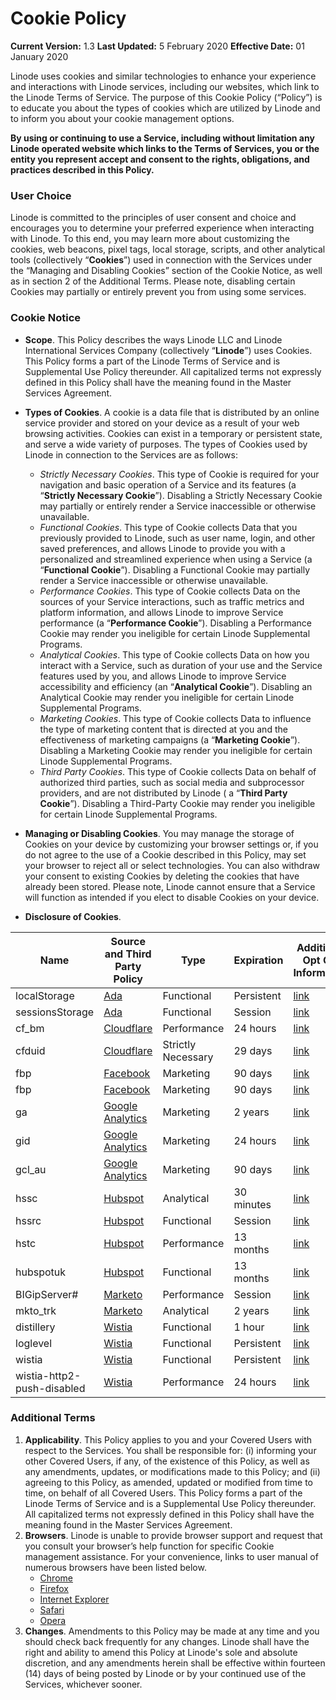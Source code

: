 # Cookie Policy

**Current Version:** 1.3 
**Last Updated:** 5 February 2020
**Effective Date:** 01 January 2020

Linode uses cookies and similar technologies to enhance your experience and interactions with Linode services, including our websites, which link to the Linode Terms of Service. The purpose of this Cookie Policy (“Policy”) is to educate you about the types of cookies which are utilized by Linode and to inform you about your cookie management options.  

**By using or continuing to use a Service, including without limitation any Linode operated website which links to the Terms of Services, you or the entity you represent accept and consent to the rights, obligations, and practices described in this Policy.**

### User Choice 
Linode is committed to the principles of user consent and choice and encourages you to determine your preferred experience when interacting with Linode. To this end, you may learn more about customizing the cookies, web beacons, pixel tags, local storage, scripts, and other analytical tools (collectively “**Cookies**”) used in connection with the Services under the “Managing and  Disabling Cookies” section of the Cookie Notice, as well as in section 2 of the Additional Terms. Please note, disabling certain Cookies may partially or entirely prevent you from using some services. 

### Cookie Notice 
- **Scope**. This Policy describes the ways  Linode LLC and Linode International Services Company (collectively “**Linode**”) uses Cookies. This Policy forms a part of the Linode Terms of Service and is Supplemental Use Policy thereunder. All capitalized terms not expressly defined in this Policy shall have the meaning found in the Master Services Agreement. 
- **Types of Cookies**. A cookie is a data file that is distributed by an online service provider and stored on your device as a result of your web browsing activities. Cookies can exist in a temporary or persistent state, and serve a wide variety of purposes. The types of Cookies used by Linode in connection to the Services are as follows: 
	- _Strictly Necessary Cookies_. This type of Cookie is required for your navigation and basic operation of a Service and its features (a “**Strictly Necessary Cookie**”). Disabling a Strictly Necessary Cookie may partially or entirely render a Service inaccessible or otherwise unavailable.  
	- _Functional Cookies_. This type of  Cookie collects Data that you previously provided to Linode, such as user name, login, and other saved preferences, and allows Linode to provide you with a personalized and streamlined experience when using a Service (a “**Functional Cookie**”). Disabling a Functional Cookie may partially render a Service inaccessible or otherwise unavailable. 
	- _Performance Cookies_. This type of Cookie collects Data on the sources of your Service interactions, such as traffic metrics and platform information, and allows Linode to improve Service performance (a “**Performance Cookie**”). Disabling a Performance Cookie may render you ineligible for certain Linode Supplemental Programs. 
	- _Analytical Cookies_. This type of Cookie collects Data on how you interact with a Service, such as duration of your use and the Service features used  by you, and allows Linode to improve Service accessibility and efficiency (an “**Analytical Cookie**”). Disabling an Analytical Cookie may render you ineligible for certain Linode Supplemental Programs.
	- _Marketing Cookies_. This type of Cookie collects Data to influence the type of marketing content that is directed at you and the effectiveness of marketing campaigns (a “**Marketing Cookie**”). Disabling a Marketing Cookie may render you ineligible for certain Linode Supplemental Programs. 
	- _Third Party Cookies_. This type of Cookie collects Data on behalf of authorized third parties, such as social media and subprocessor providers, and are not distributed by Linode ( a “**Third Party Cookie**”). Disabling a Third-Party Cookie may render you ineligible for certain Linode Supplemental Programs. 

- **Managing or Disabling Cookies**. You may manage the storage of Cookies on your device by customizing your browser settings or, if you do not agree to the use of a Cookie described in this Policy, may set your browser to reject all or select technologies. You can also withdraw your consent to existing Cookies by deleting the cookies that have already been stored. Please note, Linode cannot ensure that a Service will function as intended if you elect to disable Cookies on your device. 

- **Disclosure of Cookies**. 

| Name | Source and Third Party Policy | Type | Expiration | Additional Opt Out Information |
| ----------- | ----------- | ----------- | ----------- | ----------- |
| localStorage | [Ada](https://www.ada.support/privacy) | Functional | Persistent | [link](https://www.ada.support/privacy) |
| sessionsStorage | [Ada](https://www.ada.support/privacy) | Functional | Session | [link](https://www.ada.support/privacy) |
| cf_bm | [Cloudflare](https://www.cloudflare.com/cookie-policy/) | Performance | 24 hours | [link](https://www.cloudflare.com/cookie-policy/) |
| cfduid | [Cloudflare](https://www.cloudflare.com/cookie-policy/) | Strictly Necessary | 29 days | [link](https://www.cloudflare.com/cookie-policy/) |
| fbp | [Facebook](https://www.facebook.com/policies/cookies/) | Marketing | 90 days | [link](https://www.facebook.com/help/769828729705201?ref=cookies) |
| fbp | [Facebook](https://www.facebook.com/policies/cookies/) | Marketing | 90 days | [link](https://www.facebook.com/help/769828729705201?ref=cookies) |
| ga | [Google Analytics](https://policies.google.com/privacy) | Marketing | 2 years | [link](https://tools.google.com/dlpage/gaoptout) |
| gid | [Google Analytics](https://policies.google.com/privacy) | Marketing | 24 hours | [link](https://tools.google.com/dlpage/gaoptout) |
| gcl_au | [Google Analytics](https://policies.google.com/privacy) | Marketing | 90 days | [link](https://tools.google.com/dlpage/gaoptout) |
| hssc | [Hubspot](https://legal.hubspot.com/cookie-policy) | Analytical | 30 minutes | [link](https://legal.hubspot.com/cookie-policy) |
| hssrc | [Hubspot](https://legal.hubspot.com/cookie-policy) | Functional | Session | [link](https://legal.hubspot.com/cookie-policy) |
| hstc | [Hubspot](https://legal.hubspot.com/cookie-policy) | Performance | 13 months | [link](https://legal.hubspot.com/cookie-policy) |
| hubspotuk | [Hubspot](https://legal.hubspot.com/cookie-policy) | Functional | 13 months | [link](https://legal.hubspot.com/cookie-policy) |
| BIGipServer# | [Marketo](https://documents.marketo.com/legal/cookies/) | Performance | Session | [link](https://developers.marketo.com/javascript-api/lead-tracking/#opt_out) |
| mkto_trk | [Marketo](https://documents.marketo.com/legal/cookies/) | Analytical | 2 years | [link](https://developers.marketo.com/javascript-api/lead-tracking/#opt_out) |
| distillery | [Wistia](https://wistia.com/support/account/privacy-and-data-protection) | Functional | 1 hour | [link](https://wistia.com/support/developers/player-privacy-mode) |
| loglevel | [Wistia](https://wistia.com/support/account/privacy-and-data-protection) | Functional | Persistent | [link](https://wistia.com/support/developers/player-privacy-mode) |
| wistia | [Wistia](https://wistia.com/support/account/privacy-and-data-protection) | Functional | Persistent | [link](https://wistia.com/support/developers/player-privacy-mode) |
| wistia-http2-push-disabled | [Wistia](https://wistia.com/support/account/privacy-and-data-protection) | Performance | 24 hours | [link](https://wistia.com/support/developers/player-privacy-mode) |

### Additional Terms 
1. **Applicability**. This Policy applies to you and your Covered Users with respect to the Services. You shall be responsible for: (i) informing your other Covered Users, if any, of the existence of this Policy, as well as any amendments, updates, or modifications made to this Policy; and (ii) agreeing to this Policy, as amended, updated or modified from time to time, on behalf of all Covered Users. This Policy forms a part of the Linode Terms of Service and is a Supplemental Use Policy thereunder. All capitalized terms not expressly defined in this Policy shall have the meaning found in the Master Services Agreement. 
2. **Browsers**. Linode is unable to provide browser support and request that you consult your browser’s help function for specific Cookie management assistance. For your convenience, links to user manual of numerous browsers have been listed below. 
	- [Chrome](https://support.google.com/chrome/answer/95647?hl=en)
	- [Firefox](https://support.mozilla.org/en-US/kb/cookies-information-websites-store-on-your-computer?redirectlocale=en-US&redirectslug=Cookies)
	- [Internet Explorer](https://www.google.com/search?q=microsoft+internet+explorer+cookies&rlz=1C5CHFA_enUS801US801&oq=micr&aqs=chrome.0.69i59j0j69i57j69i60j69i65l3j69i60.966j0j4&sourceid=chrome&ie=UTF-8)
	- [Safari](https://support.apple.com/en-ca/guide/safari/sfri11471/mac)
	- [Opera](https://www.opera.com/help)
3. **Changes**. Amendments to this Policy may be made at any time and you should check back frequently for any changes. Linode shall have the right and ability to amend this Policy at Linode's sole and absolute discretion, and any amendments herein shall be effective within fourteen (14) days of being posted  by Linode or by your continued use of the Services, whichever sooner.